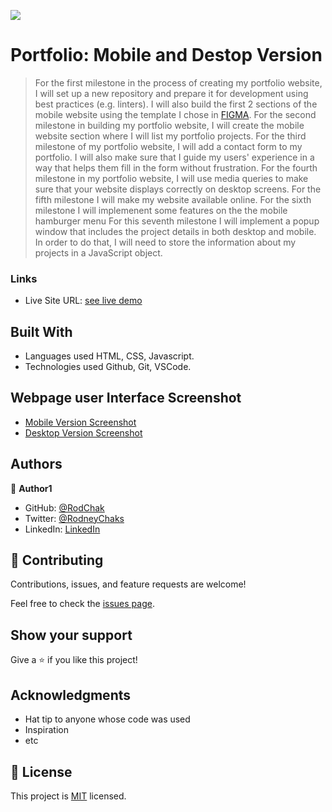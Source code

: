 ![](https://img.shields.io/badge/Microverse-blueviolet)

# Portfolio: Mobile and Destop Version

>For the first milestone in the process of creating my portfolio website, I will set up a new repository and prepare it for development using best practices (e.g. linters). I will also build the first 2 sections of the mobile website using the template I chose in [FIGMA](https://www.figma.com/file/l7SqJ3ZfkAKih9sFxvWSR4/Microverse-Student-Project-1?node-id=39%3A122).
> For the second milestone in building my portfolio website, I will create the mobile website section where I will list my portfolio projects.
> For the third milestone of my portfolio website, I will add a contact form to my portfolio. I will also make sure that I guide my users' experience in a way that helps them fill in the form without frustration.
> For the fourth milestone in my portfolio website, I will use media queries to make sure that your website displays correctly on desktop screens.
> For the fifth milestone I will make my website available online.
> For the sixth milestone I will implemenent some features on the the mobile hamburger menu
> For this seventh milestone I will implement a popup window that includes the project details in both desktop and mobile. In order to do that, I will need to store the information about my projects in a JavaScript object.



### Links

- Live Site URL: [see live demo](https://rodchak.github.io/My-Portfolio/)



## Built With

- Languages used HTML, CSS, Javascript.
- Technologies used Github, Git, VSCode.

## Webpage user Interface Screenshot

- [Mobile Version Screenshot](./images/Mobile_Version_Screenshot.jpg)
- [Desktop Version Screenshot](./images/Desktop_Version_Screenshot.png)


## Authors

👤 **Author1**

- GitHub: [@RodChak](https://github.com/RodChak)
- Twitter: [@RodneyChaks](https://twitter.com/RodneyChaks)
- LinkedIn: [LinkedIn](https://www.linkedin.com/in/rtc97/)



## 🤝 Contributing

Contributions, issues, and feature requests are welcome!

Feel free to check the [issues page](../../issues/).

## Show your support

Give a ⭐️ if you like this project!

## Acknowledgments

- Hat tip to anyone whose code was used
- Inspiration
- etc

## 📝 License

This project is [MIT](./MIT.md) licensed.
